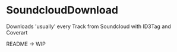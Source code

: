 # SoundcloudDownload
Downloads 'usually' every Track from Soundcloud with ID3Tag and Coverart

README -> WIP
